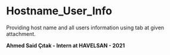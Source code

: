 # Hostname_User_Info
Providing host name and all users information using tab at given attachment.


**Ahmed Said Çıtak - Intern at HAVELSAN - 2021**
